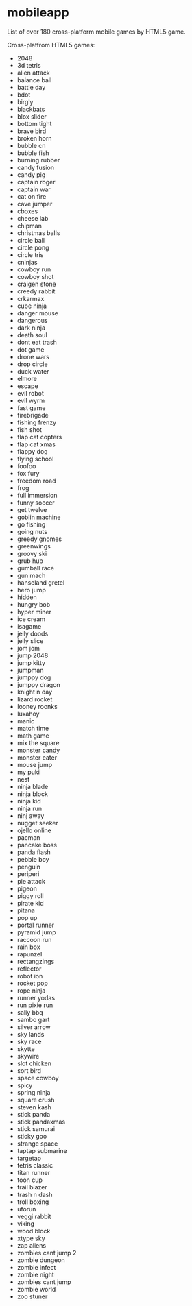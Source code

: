 # mobileapp
List of over 180 cross-platform mobile games by HTML5 game.

Cross-platfrom HTML5 games:
- 2048
- 3d tetris
- alien attack
- balance ball
- battle day
- bdot
- birgly
- blackbats
- blox slider
- bottom tight
- brave bird
- broken horn
- bubble cn
- bubble fish
- burning rubber
- candy fusion
- candy pig
- captain roger
- captain war
- cat on fire
- cave jumper
- cboxes
- cheese lab
- chipman
- christmas balls
- circle ball
- circle pong
- circle tris
- cninjas
- cowboy run
- cowboy shot
- craigen stone
- creedy rabbit
- crkarmax
- cube ninja
- danger mouse
- dangerous
- dark ninja
- death soul
- dont eat trash
- dot game
- drone wars
- drop circle
- duck water
- elmore
- escape
- evil robot
- evil wyrm
- fast game
- firebrigade
- fishing frenzy
- fish shot
- flap cat copters
- flap cat xmas
- flappy dog
- flying school
- foofoo
- fox fury
- freedom road
- frog
- full immersion
- funny soccer
- get twelve
- goblin machine
- go fishing
- going nuts
- greedy gnomes
- greenwings
- groovy ski
- grub hub
- gumball race
- gun mach
- hanseland gretel
- hero jump
- hidden
- hungry bob
- hyper miner
- ice cream
- isagame
- jelly doods
- jelly slice
- jom jom
- jump 2048
- jump kitty
- jumpman
- jumppy dog
- jumppy dragon
- knight n day
- lizard rocket
- looney roonks
- luxahoy
- manic
- match time
- math game
- mix the square
- monster candy
- monster eater
- mouse jump
- my puki
- nest
- ninja blade
- ninja block
- ninja kid
- ninja run
- ninj away
- nugget seeker
- ojello online
- pacman
- pancake boss
- panda flash
- pebble boy
- penguin
- periperi
- pie attack
- pigeon
- piggy roll
- pirate kid
- pitana
- pop up
- portal runner
- pyramid jump
- raccoon run
- rain box
- rapunzel
- rectangzings
- reflector
- robot ion
- rocket pop
- rope ninja
- runner yodas
- run pixie run
- sally bbq
- sambo gart
- silver arrow
- sky lands
- sky race
- skytte
- skywire
- slot chicken
- sort bird
- space cowboy
- spicy
- spring ninja
- square crush
- steven kash
- stick panda
- stick pandaxmas
- stick samurai
- sticky goo
- strange space
- taptap submarine
- targetap
- tetris classic
- titan runner
- toon cup
- trail blazer
- trash n dash
- troll boxing
- uforun
- veggi rabbit
- viking
- wood block
- xtype sky
- zap aliens
- zombies cant jump 2
- zombie dungeon
- zombie infect
- zombie night
- zombies cant jump
- zombie world
- zoo stuner
